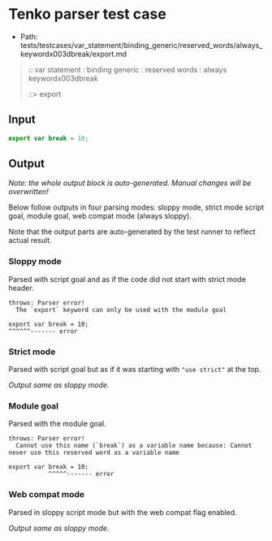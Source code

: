 # Tenko parser test case

- Path: tests/testcases/var_statement/binding_generic/reserved_words/always_keywordx003dbreak/export.md

> :: var statement : binding generic : reserved words : always keywordx003dbreak
>
> ::> export

## Input

`````js
export var break = 10;
`````

## Output

_Note: the whole output block is auto-generated. Manual changes will be overwritten!_

Below follow outputs in four parsing modes: sloppy mode, strict mode script goal, module goal, web compat mode (always sloppy).

Note that the output parts are auto-generated by the test runner to reflect actual result.

### Sloppy mode

Parsed with script goal and as if the code did not start with strict mode header.

`````
throws: Parser error!
  The `export` keyword can only be used with the module goal

export var break = 10;
^^^^^^------- error
`````

### Strict mode

Parsed with script goal but as if it was starting with `"use strict"` at the top.

_Output same as sloppy mode._

### Module goal

Parsed with the module goal.

`````
throws: Parser error!
  Cannot use this name (`break`) as a variable name because: Cannot never use this reserved word as a variable name

export var break = 10;
           ^^^^^------- error
`````


### Web compat mode

Parsed in sloppy script mode but with the web compat flag enabled.

_Output same as sloppy mode._
